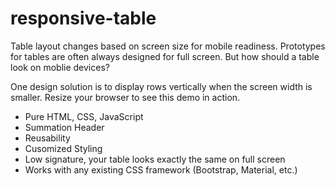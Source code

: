 # responsive-table

Table layout changes based on screen size for mobile readiness. Prototypes for tables are often always
designed for full screen. But how should a table look on moblie devices?

One design solution is to display rows vertically when the screen width is smaller. Resize your browser to
see this demo in action.

- Pure HTML, CSS, JavaScript
- Summation Header
- Reusability
- Cusomized Styling
- Low signature, your table looks exactly the same on full screen
- Works with any existing CSS framework (Bootstrap, Material, etc.)
